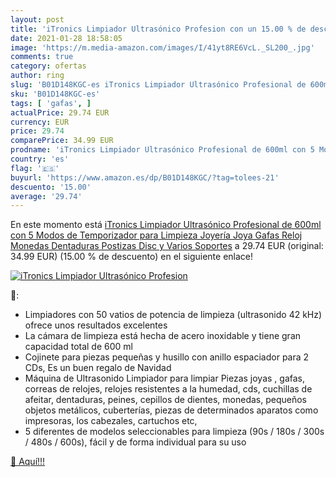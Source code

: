 ```yaml
---
layout: post
title: 'iTronics Limpiador Ultrasónico Profesion con un 15.00 % de descuento'
date: 2021-01-28 18:58:05
image: 'https://m.media-amazon.com/images/I/41yt8RE6VcL._SL200_.jpg'
comments: true
category: ofertas
author: ring
slug: 'B01D148KGC-es iTronics Limpiador Ultrasónico Profesional de 600ml con 5...'
sku: 'B01D148KGC-es'
tags: [ 'gafas', ]
actualPrice: 29.74 EUR
currency: EUR
price: 29.74
comparePrice: 34.99 EUR
prodname: 'iTronics Limpiador Ultrasónico Profesional de 600ml con 5 Modos de Temporizador para Limpieza Joyería Joya Gafas Reloj Monedas Dentaduras Postizas Disc y Varios Soportes'
country: 'es'
flag: '🇪🇸'
buyurl: 'https://www.amazon.es/dp/B01D148KGC/?tag=tolees-21'
descuento: '15.00'
average: '29.74'
---
```


En este momento está [iTronics Limpiador Ultrasónico Profesional de 600ml con 5 Modos de Temporizador para Limpieza Joyería Joya Gafas Reloj Monedas Dentaduras Postizas Disc y Varios Soportes](https://www.amazon.es/dp/B01D148KGC/?tag=tolees-21) a 29.74 EUR (original: 34.99 EUR) (15.00 %  de descuento) en el siguiente enlace!

[![iTronics Limpiador Ultrasónico Profesion](https://m.media-amazon.com/images/I/41yt8RE6VcL._SL200_.jpg)](https://www.amazon.es/dp/B01D148KGC/?tag=tolees-21)

🔎:

- Limpiadores con 50 vatios de potencia de limpieza (ultrasonido 42 kHz) ofrece unos resultados excelentes
- La cámara de limpieza está hecha de acero inoxidable y tiene gran capacidad total de 600 ml
- Cojinete para piezas pequeñas y husillo con anillo espaciador para 2 CDs, Es un buen regalo de Navidad
- Máquina de Ultrasonido Limpiador para limpiar Piezas joyas , gafas, correas de relojes, relojes resistentes a la humedad, cds, cuchillas de afeitar, dentaduras, peines, cepillos de dientes, monedas, pequeños objetos metálicos, cuberterías, piezas de determinados aparatos como impresoras, los cabezales, cartuchos etc,
- 5 diferentes de modelos seleccionables para limpieza (90s / 180s / 300s / 480s / 600s), fácil y de forma individual para su uso

[🛒 Aquí!!!](https://www.amazon.es/dp/B01D148KGC/?tag=tolees-21)
